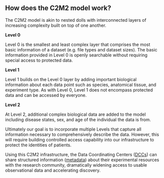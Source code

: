 ## How does the C2M2 model work?

The C2M2 model is akin to nested dolls with interconnected layers of increasing complexity built on top of one another.

**Level 0**

Level 0 is the smallest and least complex layer that comprises the most basic information of a dataset (e.g. file types and dataset sizes).
The basic information provided in Level 0 is openly searchable without requiring special access to protected data.

**Level 1**

Level 1 builds on the Level 0 layer by adding important biological information about each data point such as species, anatomical tissue, and experiment type. As with Level 0, Level 1 does not encompass protected data and can be accessed by everyone.


**Level 2**

At Level 2, additional complex biological data are added to the model including disease states, sex, and age of the individual the data is from.  


Ultimately our goal is to incorporate multiple Levels that capture all information necessary to comprehensively describe the data. However, this will require building controlled access capability into our infrastructure to protect the identities of patients. 


Using this C2M2 infrastructure, the Data Coordinating Centers ([DCCs](https://nih-cfde.org/product/c2m2-glossary/#user-content-dcc)) can share structured information ([metadata](https://nih-cfde.org/product/c2m2-glossary/#user-content-metadata)) about their experimental resources with the research community, dramatically widening access to usable observational data and accelerating discovery.